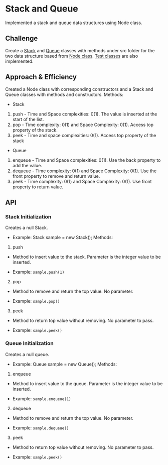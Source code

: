 # Stack and Queue
Implemented a stack and queue data structures using Node class.

## Challenge
Create a [Stack](https://github.com/joriefernandez/data-structures-and-algorithms/blob/master/challenges-401/linkedlist/src/main/java/stacksandqueues/Stack.java) and [Queue](https://github.com/joriefernandez/data-structures-and-algorithms/blob/master/challenges-401/linkedlist/src/main/java/stacksandqueues/Queue.java) classes with methods under src folder for the two data structure based from [Node class](https://github.com/joriefernandez/data-structures-and-algorithms/blob/master/challenges-401/linkedlist/src/main/java/stacksandqueues/Node.java). [Test classes](https://github.com/joriefernandez/data-structures-and-algorithms/tree/master/challenges-401/linkedlist/src/test/java/stacksandqueues) are also implemented.
 
## Approach & Efficiency
Created a Node class with corresponding constructors and a Stack and Queue classes with methods and constructors. Methods:
* Stack
1. push - Time and Space complexities: 0(1). The value is inserted at the start of the list.
2. pop - Time complexity: 0(1) and Space Complexity: 0(1). Access top property of the stack.
3. peek - Time and space complexities: 0(1). Access top property of the stack
* Queue
1. enqueue - Time and Space complexities: 0(1). Use the back property to add the value.
2. dequeue - Time complexity: 0(1) and Space Complexity: 0(1). Use the front property to remove and return value.
3. peek - Time complexity: 0(1) and Space Complexity: 0(1). Use front property to return value.

## API
### Stack Initialization
Creates a null Stack.
* Example: Stack sample = new Stack();
Methods:
1. push
* Method to insert value to the stack. Parameter is the integer value to be inserted.

* Example: `sample.push(1)`
2. pop
* Method to remove and return the top value. No parameter.

* Example: `sample.pop()`
3. peek
* Method to return top value without removing. No parameter to pass. 

* Example: `sample.peek()`

### Queue Initialization
Creates a null queue.

* Example: Queue sample = new Queue();
Methods:
1. enqueue
* Method to insert value to the queue. Parameter is the integer value to be inserted.

* Example: `sample.enqueue(1)`
2. dequeue
* Method to remove and return the top value. No parameter.

* Example: `sample.dequeue()`
3. peek
* Method to return top value without removing. No parameter to pass. 

* Example: `sample.peek()`
